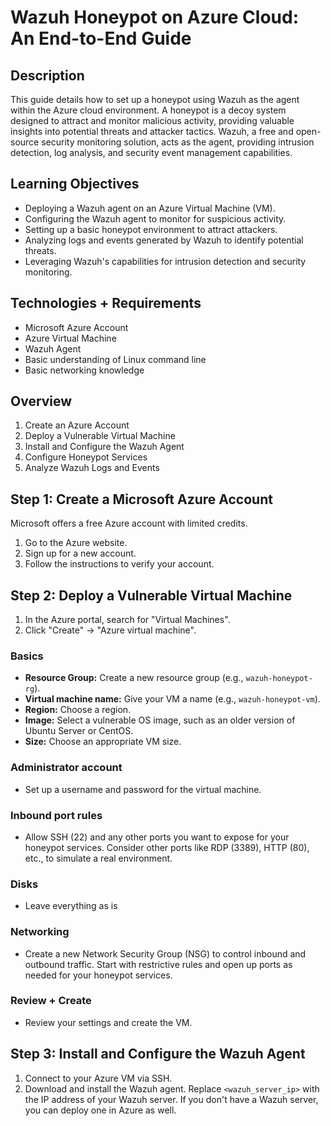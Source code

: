 # Wazuh Honeypot on Azure Cloud: An End-to-End Guide

## Description

This guide details how to set up a honeypot using Wazuh as the agent within the Azure cloud environment. A honeypot is a decoy system designed to attract and monitor malicious activity, providing valuable insights into potential threats and attacker tactics. Wazuh, a free and open-source security monitoring solution, acts as the agent, providing intrusion detection, log analysis, and security event management capabilities.

## Learning Objectives

-   Deploying a Wazuh agent on an Azure Virtual Machine (VM).
-   Configuring the Wazuh agent to monitor for suspicious activity.
-   Setting up a basic honeypot environment to attract attackers.
-   Analyzing logs and events generated by Wazuh to identify potential threats.
-   Leveraging Wazuh's capabilities for intrusion detection and security monitoring.

## Technologies + Requirements

-   Microsoft Azure Account
-   Azure Virtual Machine
-   Wazuh Agent
-   Basic understanding of Linux command line
-   Basic networking knowledge

## Overview

1.  Create an Azure Account
2.  Deploy a Vulnerable Virtual Machine
3.  Install and Configure the Wazuh Agent
4.  Configure Honeypot Services
5.  Analyze Wazuh Logs and Events

## Step 1: Create a Microsoft Azure Account

Microsoft offers a free Azure account with limited credits.

1.  Go to the Azure website.
2.  Sign up for a new account.
3.  Follow the instructions to verify your account.

## Step 2: Deploy a Vulnerable Virtual Machine

1.  In the Azure portal, search for "Virtual Machines".
2.  Click "Create" -> "Azure virtual machine".

### Basics

-   **Resource Group:** Create a new resource group (e.g., `wazuh-honeypot-rg`).
-   **Virtual machine name:** Give your VM a name (e.g., `wazuh-honeypot-vm`).
-   **Region:** Choose a region.
-   **Image:** Select a vulnerable OS image, such as an older version of Ubuntu Server or CentOS.
-   **Size:** Choose an appropriate VM size.

### Administrator account

-   Set up a username and password for the virtual machine.

### Inbound port rules

-   Allow SSH (22) and any other ports you want to expose for your honeypot services. Consider other ports like RDP (3389), HTTP (80), etc., to simulate a real environment.

### Disks

-   Leave everything as is

### Networking

-   Create a new Network Security Group (NSG) to control inbound and outbound traffic.  Start with restrictive rules and open up ports as needed for your honeypot services.

### Review + Create

-   Review your settings and create the VM.

## Step 3: Install and Configure the Wazuh Agent

1.  Connect to your Azure VM via SSH.
2.  Download and install the Wazuh agent. Replace `<wazuh_server_ip>` with the IP address of your Wazuh server. If you don't have a Wazuh server, you can deploy one in Azure as well.

